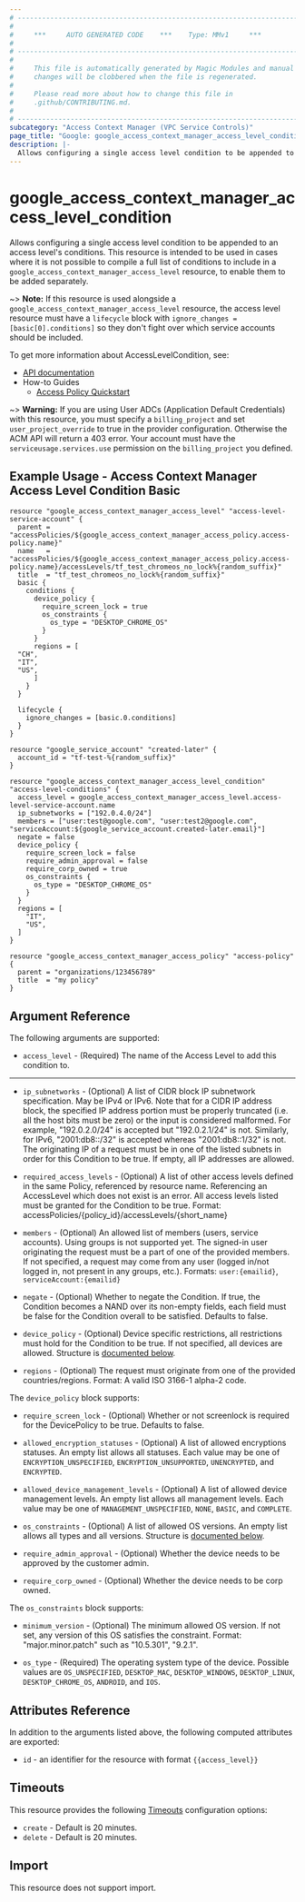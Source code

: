 ```yaml
---
# ----------------------------------------------------------------------------
#
#     ***     AUTO GENERATED CODE    ***    Type: MMv1     ***
#
# ----------------------------------------------------------------------------
#
#     This file is automatically generated by Magic Modules and manual
#     changes will be clobbered when the file is regenerated.
#
#     Please read more about how to change this file in
#     .github/CONTRIBUTING.md.
#
# ----------------------------------------------------------------------------
subcategory: "Access Context Manager (VPC Service Controls)"
page_title: "Google: google_access_context_manager_access_level_condition"
description: |-
  Allows configuring a single access level condition to be appended to an access level's conditions.
---
```


# google\_access\_context\_manager\_access\_level\_condition

Allows configuring a single access level condition to be appended to an access level's conditions.
This resource is intended to be used in cases where it is not possible to compile a full list
of conditions to include in a `google_access_context_manager_access_level` resource,
to enable them to be added separately.

~> **Note:** If this resource is used alongside a `google_access_context_manager_access_level` resource,
the access level resource must have a `lifecycle` block with `ignore_changes = [basic[0].conditions]` so
they don't fight over which service accounts should be included.


To get more information about AccessLevelCondition, see:

* [API documentation](https://cloud.google.com/access-context-manager/docs/reference/rest/v1/accessPolicies.accessLevels)
* How-to Guides
    * [Access Policy Quickstart](https://cloud.google.com/access-context-manager/docs/quickstart)

~> **Warning:** If you are using User ADCs (Application Default Credentials) with this resource,
you must specify a `billing_project` and set `user_project_override` to true
in the provider configuration. Otherwise the ACM API will return a 403 error.
Your account must have the `serviceusage.services.use` permission on the
`billing_project` you defined.

## Example Usage - Access Context Manager Access Level Condition Basic


```hcl
resource "google_access_context_manager_access_level" "access-level-service-account" {
  parent = "accessPolicies/${google_access_context_manager_access_policy.access-policy.name}"
  name   = "accessPolicies/${google_access_context_manager_access_policy.access-policy.name}/accessLevels/tf_test_chromeos_no_lock%{random_suffix}"
  title  = "tf_test_chromeos_no_lock%{random_suffix}"
  basic {
    conditions {
      device_policy {
        require_screen_lock = true
        os_constraints {
          os_type = "DESKTOP_CHROME_OS"
        }
      }
      regions = [
  "CH",
  "IT",
  "US",
      ]
    }
  }

  lifecycle {
    ignore_changes = [basic.0.conditions]
  }
}

resource "google_service_account" "created-later" {
  account_id = "tf-test-%{random_suffix}"
}

resource "google_access_context_manager_access_level_condition" "access-level-conditions" {
  access_level = google_access_context_manager_access_level.access-level-service-account.name
  ip_subnetworks = ["192.0.4.0/24"]
  members = ["user:test@google.com", "user:test2@google.com", "serviceAccount:${google_service_account.created-later.email}"]
  negate = false
  device_policy {
    require_screen_lock = false
    require_admin_approval = false
    require_corp_owned = true
    os_constraints {
      os_type = "DESKTOP_CHROME_OS"
    }
  }
  regions = [
    "IT",
    "US",
  ]
}

resource "google_access_context_manager_access_policy" "access-policy" {
  parent = "organizations/123456789"
  title  = "my policy"
}
```

## Argument Reference

The following arguments are supported:


* `access_level` -
  (Required)
  The name of the Access Level to add this condition to.


- - -


* `ip_subnetworks` -
  (Optional)
  A list of CIDR block IP subnetwork specification. May be IPv4
  or IPv6.
  Note that for a CIDR IP address block, the specified IP address
  portion must be properly truncated (i.e. all the host bits must
  be zero) or the input is considered malformed. For example,
  "192.0.2.0/24" is accepted but "192.0.2.1/24" is not. Similarly,
  for IPv6, "2001:db8::/32" is accepted whereas "2001:db8::1/32"
  is not. The originating IP of a request must be in one of the
  listed subnets in order for this Condition to be true.
  If empty, all IP addresses are allowed.

* `required_access_levels` -
  (Optional)
  A list of other access levels defined in the same Policy,
  referenced by resource name. Referencing an AccessLevel which
  does not exist is an error. All access levels listed must be
  granted for the Condition to be true.
  Format: accessPolicies/{policy_id}/accessLevels/{short_name}

* `members` -
  (Optional)
  An allowed list of members (users, service accounts).
  Using groups is not supported yet.
  The signed-in user originating the request must be a part of one
  of the provided members. If not specified, a request may come
  from any user (logged in/not logged in, not present in any
  groups, etc.).
  Formats: `user:{emailid}`, `serviceAccount:{emailid}`

* `negate` -
  (Optional)
  Whether to negate the Condition. If true, the Condition becomes
  a NAND over its non-empty fields, each field must be false for
  the Condition overall to be satisfied. Defaults to false.

* `device_policy` -
  (Optional)
  Device specific restrictions, all restrictions must hold for
  the Condition to be true. If not specified, all devices are
  allowed.
  Structure is [documented below](#nested_device_policy).

* `regions` -
  (Optional)
  The request must originate from one of the provided
  countries/regions.
  Format: A valid ISO 3166-1 alpha-2 code.


<a name="nested_device_policy"></a>The `device_policy` block supports:

* `require_screen_lock` -
  (Optional)
  Whether or not screenlock is required for the DevicePolicy
  to be true. Defaults to false.

* `allowed_encryption_statuses` -
  (Optional)
  A list of allowed encryptions statuses.
  An empty list allows all statuses.
  Each value may be one of `ENCRYPTION_UNSPECIFIED`, `ENCRYPTION_UNSUPPORTED`, `UNENCRYPTED`, and `ENCRYPTED`.

* `allowed_device_management_levels` -
  (Optional)
  A list of allowed device management levels.
  An empty list allows all management levels.
  Each value may be one of `MANAGEMENT_UNSPECIFIED`, `NONE`, `BASIC`, and `COMPLETE`.

* `os_constraints` -
  (Optional)
  A list of allowed OS versions.
  An empty list allows all types and all versions.
  Structure is [documented below](#nested_os_constraints).

* `require_admin_approval` -
  (Optional)
  Whether the device needs to be approved by the customer admin.

* `require_corp_owned` -
  (Optional)
  Whether the device needs to be corp owned.


<a name="nested_os_constraints"></a>The `os_constraints` block supports:

* `minimum_version` -
  (Optional)
  The minimum allowed OS version. If not set, any version
  of this OS satisfies the constraint.
  Format: "major.minor.patch" such as "10.5.301", "9.2.1".

* `os_type` -
  (Required)
  The operating system type of the device.
  Possible values are `OS_UNSPECIFIED`, `DESKTOP_MAC`, `DESKTOP_WINDOWS`, `DESKTOP_LINUX`, `DESKTOP_CHROME_OS`, `ANDROID`, and `IOS`.

## Attributes Reference

In addition to the arguments listed above, the following computed attributes are exported:

* `id` - an identifier for the resource with format `{{access_level}}`


## Timeouts

This resource provides the following
[Timeouts](/docs/configuration/resources.html#timeouts) configuration options:

- `create` - Default is 20 minutes.
- `delete` - Default is 20 minutes.

## Import

This resource does not support import.
